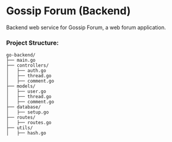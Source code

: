 # Gossip Forum (Backend)

Backend web service for Gossip Forum, a web forum application.

### Project Structure: 
```
go-backend/
├── main.go
├── controllers/
│   ├── auth.go
│   ├── thread.go
│   ├── comment.go
├── models/
│   ├── user.go
│   ├── thread.go
│   ├── comment.go
├── database/
│   ├── setup.go
├── routes/
│   ├── routes.go
├── utils/
│   ├── hash.go
```